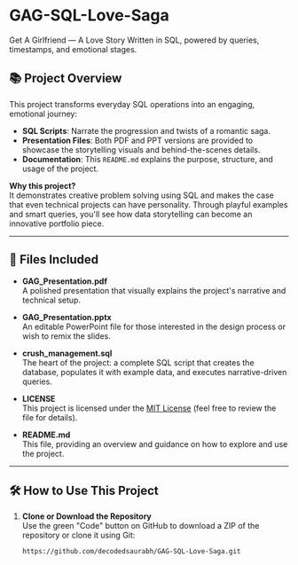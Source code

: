 # GAG-SQL-Love-Saga
Get A Girlfriend — A Love Story Written in SQL, powered by queries, timestamps, and emotional stages.

## 📚 Project Overview

This project transforms everyday SQL operations into an engaging, emotional journey:
- **SQL Scripts**: Narrate the progression and twists of a romantic saga.
- **Presentation Files**: Both PDF and PPT versions are provided to showcase the storytelling visuals and behind-the-scenes details.
- **Documentation**: This `README.md` explains the purpose, structure, and usage of the project.

**Why this project?**  
It demonstrates creative problem solving using SQL and makes the case that even technical projects can have personality. Through playful examples and smart queries, you'll see how data storytelling can become an innovative portfolio piece.

---

## 📂 Files Included

- **GAG_Presentation.pdf**  
  A polished presentation that visually explains the project's narrative and technical setup.
  
- **GAG_Presentation.pptx**  
  An editable PowerPoint file for those interested in the design process or wish to remix the slides.
  
- **crush_management.sql**  
  The heart of the project: a complete SQL script that creates the database, populates it with example data, and executes narrative-driven queries.
  
- **LICENSE**  
  This project is licensed under the [MIT License](LICENSE) (feel free to review the file for details).
  
- **README.md**  
  This file, providing an overview and guidance on how to explore and use the project.

---

## 🛠️ How to Use This Project

1. **Clone or Download the Repository**  
   Use the green "Code" button on GitHub to download a ZIP of the repository or clone it using Git:
   ```bash
   https://github.com/decodedsaurabh/GAG-SQL-Love-Saga.git
